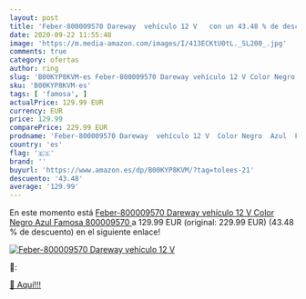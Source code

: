 ```yaml
---
layout: post
title: 'Feber-800009570 Dareway  vehículo 12 V   con un 43.48 % de descuento'
date: 2020-09-22 11:55:48
image: 'https://m.media-amazon.com/images/I/413ECKtU0tL._SL200_.jpg'
comments: true
category: ofertas
author: ring
slug: 'B00KYP8KVM-es Feber-800009570 Dareway vehículo 12 V Color Negro Azul...'
sku: 'B00KYP8KVM-es'
tags: [ 'famosa', ]
actualPrice: 129.99 EUR
currency: EUR
price: 129.99
comparePrice: 229.99 EUR
prodname: 'Feber-800009570 Dareway  vehículo 12 V  Color Negro  Azul  Famosa 800009570 '
country: 'es'
flag: '🇪🇸'
brand: ''
buyurl: 'https://www.amazon.es/dp/B00KYP8KVM/?tag=tolees-21'
descuento: '43.48'
average: '129.99'
---
```


En este momento está [Feber-800009570 Dareway  vehículo 12 V  Color Negro  Azul  Famosa 800009570 ](https://www.amazon.es/dp/B00KYP8KVM/?tag=tolees-21) a 129.99 EUR (original: 229.99 EUR) (43.48 %  de descuento) en el siguiente enlace!

[![Feber-800009570 Dareway  vehículo 12 V  ](https://m.media-amazon.com/images/I/413ECKtU0tL._SL200_.jpg)](https://www.amazon.es/dp/B00KYP8KVM/?tag=tolees-21)

🔎:


[🛒 Aquí!!!](https://www.amazon.es/dp/B00KYP8KVM/?tag=tolees-21)
